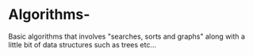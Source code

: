 # Algorithms-
Basic algorithms that involves "searches, sorts and graphs" along with a little bit of data structures such as trees etc...
